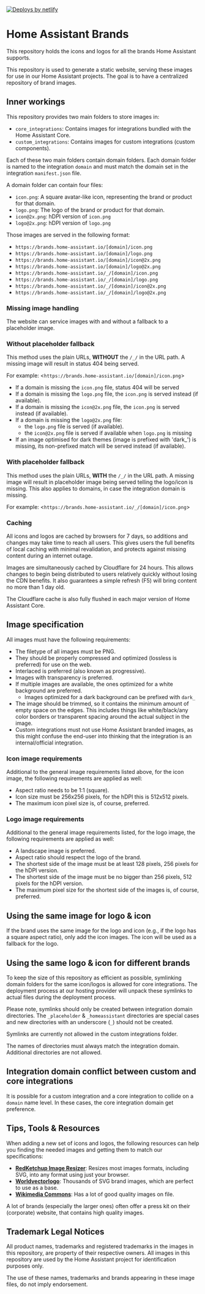 [![Deploys by netlify](https://www.netlify.com/img/global/badges/netlify-color-bg.svg)](https://www.netlify.com)

# Home Assistant Brands

This repository holds the icons and logos for all the brands Home Assistant
supports.

This repository is used to generate a static website, serving these images
for use in our Home Assistant projects. The goal is to have a centralized
repository of brand images.

## Inner workings

This repository provides two main folders to store images in:

- `core_integrations`: Contains images for integrations bundled with the
  Home Assistant Core.
- `custom_integrations`: Contains images for custom integrations
  (custom components).

Each of these two main folders contain domain folders. Each domain folder is
named to the integration `domain` and must match the domain set in the
integration `manifest.json` file.

A domain folder can contain four files:

- `icon.png`: A square avatar-like icon, representing the brand or product for that domain.
- `logo.png`: The logo of the brand or product for that domain.
- `icon@2x.png`: hDPI version of `icon.png`
- `logo@2x.png`: hDPI version of `logo.png`

Those images are served in the following format:

- `https://brands.home-assistant.io/[domain]/icon.png`
- `https://brands.home-assistant.io/[domain]/logo.png`
- `https://brands.home-assistant.io/[domain]/icon@2x.png`
- `https://brands.home-assistant.io/[domain]/logo@2x.png`
- `https://brands.home-assistant.io/_/[domain]/icon.png`
- `https://brands.home-assistant.io/_/[domain]/logo.png`
- `https://brands.home-assistant.io/_/[domain]/icon@2x.png`
- `https://brands.home-assistant.io/_/[domain]/logo@2x.png`

### Missing image handling

The website can service images with and without a fallback to a placeholder
image.

### Without placeholder fallback

This method uses the plain URLs, **WITHOUT** the `/_/` in the URL path.
A missing image will result in status 404 being served.

For example: <`https://brands.home-assistant.io/[domain]/icon.png`>

- If a domain is missing the `icon.png` file, status 404 will be served
- If a domain is missing the `logo.png` file, the `icon.png` is served instead (if available).
- If a domain is missing the `icon@2x.png` file, the `icon.png` is served instead (if available).
- If a domain is missing the `logo@2x.png` file:
  - the `logo.png` file is served (if available).
  - the `icon@2x.png` file is served if available when `logo.png` is missing
- If an image optimised for dark themes (image is prefixed with 'dark_') is missing, its non-prefixed match will be served instead (if available).

### With placeholder fallback

This method uses the plain URLs, **WITH** the `/_/` in the URL path.
A missing image will result in placeholder image being served telling the logo/icon is missing.
This also applies to domains, in case the integration domain is missing.

For example: <`https://brands.home-assistant.io/_/[domain]/icon.png`>

### Caching

All icons and logos are cached by browsers for 7 days, so additions and changes may take time to reach all users. This gives users the full benefits of local caching with minimal revalidation, and protects against missing content during an internet outage.

Images are simultaneously cached by Cloudflare for 24 hours. This allows changes to begin being distributed to users relatively quickly without losing the CDN benefits.  It also guarantees a simple refresh (F5) will bring content no more than 1 day old.

The Cloudflare cache is also fully flushed in each major version of Home Assistant Core.

## Image specification

All images must have the following requirements:

- The filetype of all images must be PNG.
- They should be properly compressed and optimized (lossless is preferred) for use on the web.
- Interlaced is preferred (also known as progressive).
- Images with transparency is preferred.
- If multiple images are available, the ones optimized for a white background are preferred.
  - Images optimized for a dark background can be prefixed with `dark_`
- The image should be trimmed, so it contains the minimum amount of empty space on the edges.
  This includes things like white/black/any color borders or transparent spacing around the actual
  subject in the image.
- Custom integrations must not use Home Assistant branded images, as this might confuse the end-user into thinking that the integration is an internal/official integration.

### Icon image requirements

Additional to the general image requirements listed above, for the icon image,
the following requirements are applied as well:

- Aspect ratio needs to be 1:1 (square).
- Icon size must be 256x256 pixels, for the hDPI this is 512x512 pixels.
- The maximum icon pixel size is, of course, preferred.

### Logo image requirements

Additional to the general image requirements listed, for the logo image,
the following requirements are applied as well:

- A landscape image is preferred.
- Aspect ratio should respect the logo of the brand.
- The shortest side of the image must be at least 128 pixels, 256 pixels for the hDPI version.
- The shortest side of the image must be no bigger than 256 pixels, 512 pixels for the hDPI version.
- The maximum pixel size for the shortest side of the images is, of course, preferred.

## Using the same image for logo & icon

If the brand uses the same image for the logo and icon (e.g., if the logo has a square aspect ratio),
only add the icon images. The icon will be used as a fallback for the logo.

## Using the same logo & icon for different brands

To keep the size of this repository as efficient as possible,
symlinking domain folders for the same icon/logos is allowed for core integrations. The deployment
process at our hosting provider will unpack these symlinks to actual files
during the deployment process.

Please note, symlinks should only be created between integration domain
directories. The `_placeholder` & `_homeassistant` directories are special
cases and new directories with an underscore (`_`) should not be created.

Symlinks are currently not allowed in the custom integrations folder.

The names of directories must always match the integration domain. Additional
directories are not allowed.

## Integration domain conflict between custom and core integrations

It is possible for a custom integration and a core integration to collide on
a `domain` name level. In these cases, the core integration domain get
preference.

## Tips, Tools & Resources

When adding a new set of icons and logos, the following resources can help you
finding the needed images and getting them to match our specifications:

- [**RedKetchup Image Resizer**](https://redketchup.io/image-resizer):
  Resizes most images formats, including SVG, into any format using just your
  browser.
- [**Worldvectorlogo**](https://worldvectorlogo.com/):
  Thousands of SVG brand images, which are perfect to use as a base.
- [**Wikimedia Commons**](https://commons.wikimedia.org/):
  Has a lot of good quality images on file.

A lot of brands (especially the larger ones) often offer a press kit on
their (corporate) website, that contains high quality images.

## Trademark Legal Notices

All product names, trademarks and registered trademarks in the images in this
repository, are property of their respective owners. All images in this
repository are used by the Home Assistant project for identification purposes
only.

The use of these names, trademarks and brands appearing in these image files,
do not imply endorsement.
